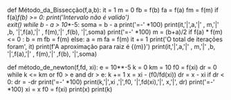 def Método_da_Bissecção(f,a,b):
    it = 1
    m = 0
    fb = f(b)
    fa = f(a)
    fm = f(m)
    if f(a)*f(b) >= 0:
        print('Intervalo não é valido')    
        exit()
    while b - a > 10**-5:
        soma = b - a 
        print('=-' *100)
        print(it,'|',a,'|' , m,'|' ,b, '|',f(a),'|' , f(m),'|' ,f(b), '|',soma)
        print('=-' *100)
        m = (b+a)/2
        if f(a) * f(m) <= 0 :
            b = m
            fb = f(m)
        else:
            a = m
            fa = f(m)
        it += 1 
    print('O total de iterações foram',  it)
    print(f'A aproximação para raiz é {(m)}')
    print(it,'|',a,'|' , m,'|' ,b, '|',f(a),'|' , f(m),'|' ,f(b), '|',soma)
    

def método_de_newton(f,fd, xi):
    e = 10**-5
    k = 0
    km = 10
    f0 = f(xi)
    dr = 0
    while k <= km or f0 > e and dr > e:
        k += 1
        x = xi - (f0/fd(xi))
        dr = x - xi
        if dr < 0:
            dr = -dr
        print('=-' *100)
        print(k,'|',xi ,'|',f0, '|',fd(xi),'|', x,'|', dr)
        print('=-' *100)
        xi = x
        f0 = f(xi)
    print(x)
    print(k)
